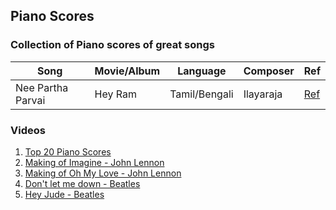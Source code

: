 ## Piano Scores

### Collection of Piano scores of great songs
|Song|Movie/Album|Language|Composer|Ref|
|----|-----|-----|----|---|
|Nee Partha Parvai | Hey Ram | Tamil/Bengali | Ilayaraja|[Ref](https://www.facebook.com/media/set/?set=a.10151823994737791.1073741827.146439042790&type=1)|


### Videos 

1. [Top 20 Piano Scores](https://www.youtube.com/watch?v=vJ4y-d563oE)
2. [Making of Imagine - John Lennon](https://www.youtube.com/watch?v=WivoeUdSB8k)
3. [Making of Oh My Love - John Lennon](https://www.youtube.com/watch?v=y33PVE1DI-A)
4. [Don't let me down - Beatles](https://www.youtube.com/watch?v=NCtzkaL2t_Y)
5. [Hey Jude - Beatles](https://www.youtube.com/watch?v=A_MjCqQoLLA)
